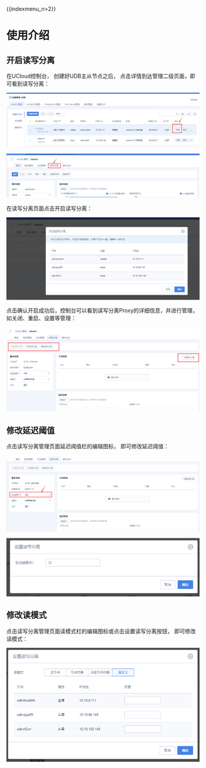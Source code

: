 {{indexmenu_n>2}}

# 使用介绍

## 开启读写分离

在UCloud控制台， 创建好UDB主从节点之后， 点击详情到达管理二级页面，即可看到读写分离：

![image](/images/rw001.png)

![image](/images/rw002.png)

在读写分离页面点击开启读写分离：

![image](/images/rw003.png)

点击确认开启成功后，控制台可以看到读写分离Proxy的详细信息，并进行管理，如关闭、重启、设置等管理：

![image](/images/rw004.png)

## 修改延迟阈值

点击读写分离管理页面延迟阈值栏的编辑图标， 即可修改延迟阈值：

![image](/images/rw005.png)

![image](/images/rw006.png)

## 修改读模式

点击读写分离管理页面读模式栏的编辑图标或点击设置读写分离按钮， 即可修改读模式：

![image](/images/rw008.png)
